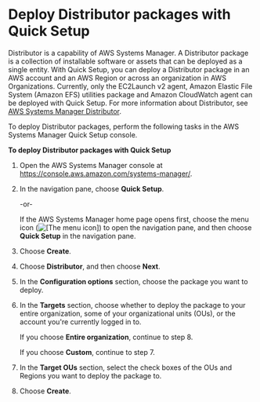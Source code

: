 # Deploy Distributor packages with Quick Setup<a name="quick-setup-distributor"></a>

Distributor is a capability of AWS Systems Manager\. A Distributor package is a collection of installable software or assets that can be deployed as a single entity\. With Quick Setup, you can deploy a Distributor package in an AWS account and an AWS Region or across an organization in AWS Organizations\. Currently, only the EC2Launch v2 agent, Amazon Elastic File System \(Amazon EFS\) utilities package and Amazon CloudWatch agent can be deployed with Quick Setup\. For more information about Distributor, see [AWS Systems Manager Distributor](distributor.md)\.

To deploy Distributor packages, perform the following tasks in the AWS Systems Manager Quick Setup console\.

**To deploy Distributor packages with Quick Setup**

1. Open the AWS Systems Manager console at [https://console\.aws\.amazon\.com/systems\-manager/](https://console.aws.amazon.com/systems-manager/)\.

1. In the navigation pane, choose **Quick Setup**\.

   \-or\-

   If the AWS Systems Manager home page opens first, choose the menu icon \(![\[The menu icon\]](http://docs.aws.amazon.com/systems-manager/latest/userguide/images/menu-icon-small.png)\) to open the navigation pane, and then choose **Quick Setup** in the navigation pane\.

1. Choose **Create**\.

1. Choose **Distributor**, and then choose **Next**\.

1. In the **Configuration options** section, choose the package you want to deploy\.

1. In the **Targets** section, choose whether to deploy the package to your entire organization, some of your organizational units \(OUs\), or the account you're currently logged in to\.

   If you choose **Entire organization**, continue to step 8\.

   If you choose **Custom**, continue to step 7\.

1. In the **Target OUs** section, select the check boxes of the OUs and Regions you want to deploy the package to\.

1. Choose **Create**\.